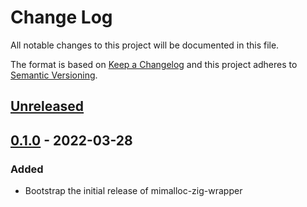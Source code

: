 # Change Log
All notable changes to this project will be documented in this file.

The format is based on [Keep a Changelog](http://keepachangelog.com/)
and this project adheres to [Semantic Versioning](http://semver.org/).

## [Unreleased]

## [0.1.0] - 2022-03-28

### Added
- Bootstrap the initial release of mimalloc-zig-wrapper

[Unreleased]: https://github.com/massivelivefun/mimalloc-zig-wrapper/compare/0.1.0...HEAD
[0.1.0]: https://github.com/massivelivefun/mimalloc-zig-wrapper/releases/tag/0.1.0
